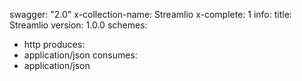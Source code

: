 swagger: "2.0"
x-collection-name: Streamlio
x-complete: 1
info:
  title: Streamlio
  version: 1.0.0
schemes:
- http
produces:
- application/json
consumes:
- application/json